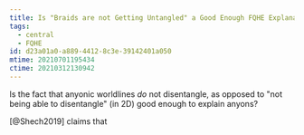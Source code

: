 ```yaml
---
title: Is "Braids are not Getting Untangled" a Good Enough FQHE Explanation?
tags:
  - central
  - FQHE
id: d23a01a0-a889-4412-8c3e-39142401a050
mtime: 20210701195434
ctime: 20210312130942
---
```


Is the fact that anyonic worldlines _do_ not disentangle, as opposed to "not being able to disentangle" (in 2D) good enough to explain anyons?

[@Shech2019] claims that
